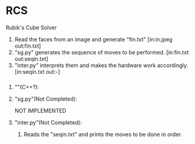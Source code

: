 # RCS
Rubik's Cube Solver

1. Read the faces from an image and generate "fin.txt" [in:in.jpeg out:fin.txt]
2. "sg.py" generates the sequence of moves to be performed. [in:fin.txt out:seqin.txt]
3. "inter.py" interprets them and makes the hardware work accordingly. [in:seqin.txt out:-]

###

1. ""(C++?):


2. "sg.py"(Not Completed):
	
	NOT IMPLEMENTED
	
3. "inter.py"(Not Completed):
	
	1. Reads the "seqin.txt" and prints the moves to be done in order.
